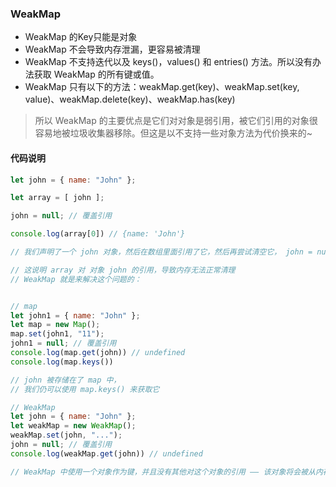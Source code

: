 ### WeakMap
- WeakMap 的Key只能是对象
- WeakMap 不会导致内存泄漏，更容易被清理
- WeakMap 不支持迭代以及 keys()，values() 和 entries() 方法。所以没有办法获取 WeakMap 的所有键或值。
- WeakMap 只有以下的方法：weakMap.get(key)、weakMap.set(key, value)、weakMap.delete(key)、weakMap.has(key)

> 所以 WeakMap 的主要优点是它们对对象是弱引用，被它们引用的对象很容易地被垃圾收集器移除。但这是以不支持一些对象方法为代价换来的~

#### 代码说明
```js
let john = { name: "John" };

let array = [ john ];

john = null; // 覆盖引用

console.log(array[0]) // {name: 'John'}

// 我们声明了一个 john 对象，然后在数组里面引用了它，然后再尝试清空它， john = null，然后再访问：array[0]，结果发现，仍然能成功打印

// 这说明 array 对 对象 john 的引用，导致内存无法正常清理
// WeakMap 就是来解决这个问题的：
``` 

```js

// map
let john1 = { name: "John" }; 
let map = new Map(); 
map.set(john1, "11");
john1 = null; // 覆盖引用
console.log(map.get(john)) // undefined
console.log(map.keys())

// john 被存储在了 map 中，
// 我们仍可以使用 map.keys() 来获取它

```

```js
// WeakMap
let john = { name: "John" };
let weakMap = new WeakMap();
weakMap.set(john, "...");
john = null; // 覆盖引用
console.log(weakMap.get(john)) // undefined

// WeakMap 中使用一个对象作为键，并且没有其他对这个对象的引用 —— 该对象将会被从内存（和map）中自动清除。

```
